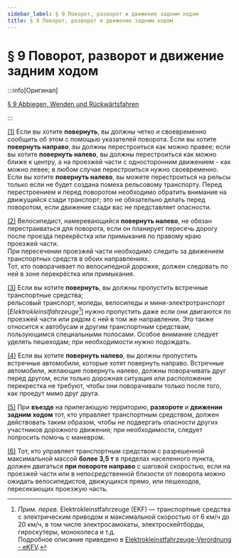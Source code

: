 ```yaml
---
sidebar_label: § 9 Поворот, разворот и движение задним ходом
title: § 9 Поворот, разворот и движение задним ходом
---
```


<VerifiedTranslationIcon />

# § 9 Поворот, разворот и движение задним ходом

:::info[Оригинал]

[§ 9 Abbiegen, Wenden und Rückwärtsfahren](https://www.gesetze-im-internet.de/stvo_2013/__9.html)

:::


<span id="1">[(1)](#1)</span> Если вы хотите **повернуть**, вы должны четко и своевременно сообщить об этом с помощью указателей
поворота. Если вы хотите **повернуть направо**, вы должны перестроиться как
можно правее; если вы хотите **повернуть налево**, вы должны перестроиться как
можно ближе к центру, а на проезжей части с односторонним движением - как можно левее; в любом случае перестроиться нужно своевременно.  
Если вы хотите **повернуть налево**, вы можете перестроиться на рельсы только если не будет создана помеха рельсовому транспорту. Перед перестроением и перед поворотом необходимо обратить внимание на движущийся сзади транспорт; это не обязательно делать перед поворотом, если движение сзади вас не представляет опасности.


<span id="2">[(2)](#2)</span> Велосипедист, намеревающийся **повернуть налево**, не обязан перестраиваться для поворота, если 
он планирует пересечь дорогу после проезда перекрёстка или примыкания по правому краю проезжей части.  
При пересечении проезжей части необходимо следить за движением транспортных средств в обоих направлениях.  
Тот, кто поворачивает по велосипедной дорожке, должен следовать по ней в зоне перекрёстка или примыкания.


<span id="3">[(3)](#3)</span> Если вы хотите **повернуть**, вы должны пропустить встречные транспортные средства;  
рельсовый транспорт, мопеды, велосипеды и мини-электротранспорт [*Elektrokleinstfahrzeuge*[^1]] нужно пропустить даже если они 
двигаются по проезжей части или рядом с ней в том же направлении. Это также относится к автобусам и другим транспортным средствам,
пользующимся специальными полосами. Особое внимание следует уделять пешеходам; при необходимости нужно подождать.


<span id="4">[(4)](#4)</span> Если вы хотите **повернуть налево**, вы должны пропустить встречные автомобили, которые хотят
повернуть направо. Встречные автомобили, желающие повернуть налево, должны поворачивать
друг перед другом, если только дорожная ситуация или расположение перекрестка не требуют,
чтобы они поворачивали только после того, как проедут мимо друг друга.


<span id="5">[(5)](#5)</span> При **въезде** на прилегающую территорию, **развороте** и **движении задним ходом** тот, кто управляет транспортным
средством, должен действовать таким образом, чтобы не подвергать опасности других участников дорожного
движения; при необходимости, следует попросить помочь с маневром.

<span id="6">[(6)](#6)</span> Тот, кто управляет транспортным средством с разрешенной максимальной массой **более 3,5 т** в
пределах населенного пункта, должен двигаться **при повороте направо** с шаговой скоростью, если на проезжей
части или в непосредственной близости от поворота можно ожидать велосипедистов, движущихся
прямо, или пешеходов, пересекающих проезжую часть.

[^1]: *Прим. перев.* Elektrokleinstfahrzeuge (EKF) — транспортные средства с электрическим приводом и максимальной 
скоростью от 6 км/ч до 20 км/ч, в том числе электросамокаты, электроскейтборды, гироскутеры, моноколеса и&nbsp;т.д.  
Подробное описание приведено в [Elektrokleinstfahrzeuge-Verordnung - eKFV](https://www.gesetze-im-internet.de/ekfv/BJNR075610019.html).